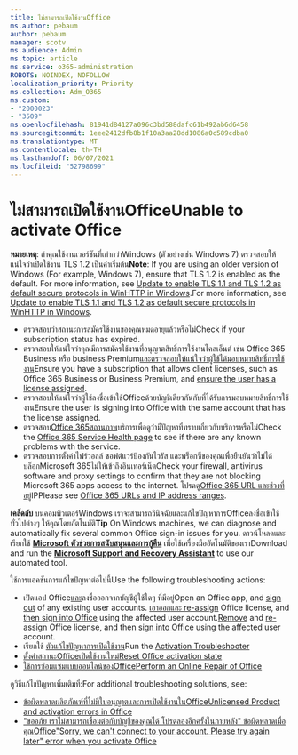 ```yaml
---
title: ไม่สามารถเปิดใช้งานOffice
ms.author: pebaum
author: pebaum
manager: scotv
ms.audience: Admin
ms.topic: article
ms.service: o365-administration
ROBOTS: NOINDEX, NOFOLLOW
localization_priority: Priority
ms.collection: Adm_O365
ms.custom:
- "2000023"
- "3509"
ms.openlocfilehash: 81941d84127a096c3bd588dafc61b492ab6d6458
ms.sourcegitcommit: 1eee2412dfb8b1f10a3aa28dd1086a0c589cdba0
ms.translationtype: MT
ms.contentlocale: th-TH
ms.lasthandoff: 06/07/2021
ms.locfileid: "52798699"
---
```

# <a name="unable-to-activate-office"></a><span data-ttu-id="2e29a-102">ไม่สามารถเปิดใช้งานOffice</span><span class="sxs-lookup"><span data-stu-id="2e29a-102">Unable to activate Office</span></span>

<span data-ttu-id="2e29a-103">**หมายเหตุ**: ถ้าคุณใช้งานเวอร์ชันที่เก่ากว่าWindows (ตัวอย่างเช่น Windows 7) ตรวจสอบให้แน่ใจว่าเปิดใช้งาน TLS 1.2 เป็นค่าเริ่มต้น</span><span class="sxs-lookup"><span data-stu-id="2e29a-103">**Note**: If you are using an older version of Windows (For example, Windows 7), ensure that TLS 1.2 is enabled as the default.</span></span> <span data-ttu-id="2e29a-104">For more information, see [Update to enable TLS 1.1 and TLS 1.2 as default secure protocols in WinHTTP in Windows](https://support.microsoft.com/topic/update-to-enable-tls-1-1-and-tls-1-2-as-default-secure-protocols-in-winhttp-in-windows-c4bd73d2-31d7-761e-0178-11268bb10392).</span><span class="sxs-lookup"><span data-stu-id="2e29a-104">For more information, see [Update to enable TLS 1.1 and TLS 1.2 as default secure protocols in WinHTTP in Windows](https://support.microsoft.com/topic/update-to-enable-tls-1-1-and-tls-1-2-as-default-secure-protocols-in-winhttp-in-windows-c4bd73d2-31d7-761e-0178-11268bb10392).</span></span>

- <span data-ttu-id="2e29a-105">ตรวจสอบว่าสถานะการสมัครใช้งานของคุณหมดอายุแล้วหรือไม่</span><span class="sxs-lookup"><span data-stu-id="2e29a-105">Check if your subscription status has expired.</span></span>
- <span data-ttu-id="2e29a-106">ตรวจสอบให้แน่ใจว่าคุณมีการสมัครใช้งานที่อนุญาตสิทธิ์การใช้งานไคลเอ็นต์ เช่น Office 365 Business หรือ business Premium[และตรวจสอบให้แน่ใจว่าผู้ใช้ได้มอบหมายสิทธิ์การใช้งาน](/microsoft-365/admin/manage/assign-licenses-to-users)</span><span class="sxs-lookup"><span data-stu-id="2e29a-106">Ensure you have a subscription that allows client licenses, such as Office 365 Business or Business Premium, and [ensure the user has a license assigned](/microsoft-365/admin/manage/assign-licenses-to-users).</span></span>
- <span data-ttu-id="2e29a-107">ตรวจสอบให้แน่ใจว่าผู้ใช้ลงชื่อเข้าใช้Officeด้วยบัญชีเดียวกันกับที่ได้รับการมอบหมายสิทธิ์การใช้งาน</span><span class="sxs-lookup"><span data-stu-id="2e29a-107">Ensure the user is signing into Office with the same account that has the license assigned.</span></span>
- <span data-ttu-id="2e29a-108">ตรวจสอบ[Office 365สถานภาพ](/office365/enterprise/view-service-health)บริการเพื่อดูว่ามีปัญหาที่ทราบเกี่ยวกับบริการหรือไม่</span><span class="sxs-lookup"><span data-stu-id="2e29a-108">Check the [Office 365 Service Health page](/office365/enterprise/view-service-health) to see if there are any known problems with the service.</span></span>
- <span data-ttu-id="2e29a-109">ตรวจสอบการตั้งค่าไฟร์วอลล์ ซอฟต์แวร์ป้องกันไวรัส และพร็อกซีของคุณเพื่อยืนยันว่าไม่ได้บล็อกMicrosoft 365ไม่ให้เข้าถึงอินเทอร์เน็ต</span><span class="sxs-lookup"><span data-stu-id="2e29a-109">Check your firewall, antivirus software and proxy settings to confirm that they are not blocking Microsoft 365 apps access to the internet.</span></span> <span data-ttu-id="2e29a-110">โปรดดู[Office 365 URL และช่วงที่อยู่](/office365/enterprise/urls-and-ip-address-ranges "Office 365 URL และช่วงที่อยู่ IP")IP</span><span class="sxs-lookup"><span data-stu-id="2e29a-110">Please see [Office 365 URLs and IP address ranges](/office365/enterprise/urls-and-ip-address-ranges "Office 365 URLs and IP address ranges").</span></span>

<span data-ttu-id="2e29a-111">**เคล็ดลับ** บนคอมพิวเตอร์Windows เราจะสามารถวินิจฉัยและแก้ไขปัญหาการOfficeลงชื่อเข้าใช้ทั่วไปต่างๆ ให้คุณโดยอัตโนมัติ</span><span class="sxs-lookup"><span data-stu-id="2e29a-111">**Tip** On Windows machines, we can diagnose and automatically fix several common Office sign-in issues for you.</span></span> <span data-ttu-id="2e29a-112">ดาวน์โหลดและเรียกใช้ **[Microsoft ตัวช่วยการสนับสนุนและการกู้คืน](https://aka.ms/SaRA-OfficeSignInScenario)** เพื่อใช้เครื่องมืออัตโนมัติของเรา</span><span class="sxs-lookup"><span data-stu-id="2e29a-112">Download and run the  **[Microsoft Support and Recovery Assistant](https://aka.ms/SaRA-OfficeSignInScenario)** to use our automated tool.</span></span>

<span data-ttu-id="2e29a-113">ใช้การแอคชันการแก้ไขปัญหาต่อไปนี้</span><span class="sxs-lookup"><span data-stu-id="2e29a-113">Use the following troubleshooting actions:</span></span>

- <span data-ttu-id="2e29a-114">เปิดแอป Office[และ](https://support.office.com/article/5a20dc11-47e9-4b6f-945d-478cb6d92071)ลงชื่อออกจากบัญชีผู้ใช้ใดๆ ที่มีอยู่</span><span class="sxs-lookup"><span data-stu-id="2e29a-114">Open an Office app, and [sign out](https://support.office.com/article/5a20dc11-47e9-4b6f-945d-478cb6d92071) of any existing user accounts.</span></span> <span data-ttu-id="2e29a-115">[เอาออก](/microsoft-365/admin/manage/remove-licenses-from-users)[และ re-assign](/microsoft-365/admin/manage/assign-licenses-to-users) Office license, and [then sign into Office](https://support.office.com/article/628ea040-f265-49de-b986-be09c3ebf8a9) using the affected user account.</span><span class="sxs-lookup"><span data-stu-id="2e29a-115">[Remove](/microsoft-365/admin/manage/remove-licenses-from-users) and [re-assign](/microsoft-365/admin/manage/assign-licenses-to-users) Office license, and then [sign into Office](https://support.office.com/article/628ea040-f265-49de-b986-be09c3ebf8a9) using the affected user account.</span></span>
- <span data-ttu-id="2e29a-116">เรียกใช้ [ตัวแก้ไขปัญหาการเปิดใช้งาน](https://aka.ms/SARA-OfficeActivation-Alchemy)</span><span class="sxs-lookup"><span data-stu-id="2e29a-116">Run the [Activation Troubleshooter](https://aka.ms/SARA-OfficeActivation-Alchemy)</span></span>
- [<span data-ttu-id="2e29a-117">ตั้งค่าสถานะOfficeเปิดใช้งานใหม่</span><span class="sxs-lookup"><span data-stu-id="2e29a-117">Reset Office activation state</span></span>](/office365/troubleshoot/activation/reset-office-365-proplus-activation-state "ตั้งค่าสถานะOfficeเปิดใช้งานใหม่")
- [<span data-ttu-id="2e29a-118">ใช้การซ่อมแซมแบบออนไลน์ของOffice</span><span class="sxs-lookup"><span data-stu-id="2e29a-118">Perform an Online Repair of Office</span></span>](https://support.office.com/Article/7821d4b6-7c1d-4205-aa0e-a6b40c5bb88b?wt.mc_id=Alchemy_ClientDIA)

<span data-ttu-id="2e29a-119">ดูวิธีแก้ไขปัญหาเพิ่มเติมที่:</span><span class="sxs-lookup"><span data-stu-id="2e29a-119">For additional troubleshooting solutions, see:</span></span>  

- [<span data-ttu-id="2e29a-120">ข้อผิดพลาดผลิตภัณฑ์ที่ไม่มีใบอนุญาตและการเปิดใช้งานในOffice</span><span class="sxs-lookup"><span data-stu-id="2e29a-120">Unlicensed Product and activation errors in Office</span></span>](https://support.office.com/Article/0d23d3c0-c19c-4b2f-9845-5344fedc4380?wt.mc_id=Alchemy_ClientDIA)
- [<span data-ttu-id="2e29a-121">"ขออภัย เราไม่สามารถเชื่อมต่อกับบัญชีของคุณได้ โปรดลองอีกครั้งในภายหลัง" ข้อผิดพลาดเมื่อคุณOffice</span><span class="sxs-lookup"><span data-stu-id="2e29a-121">"Sorry, we can't connect to your account. Please try again later" error when you activate Office</span></span>](/office/troubleshoot/activation-installation/issue-when-activate-office-from-office-365)